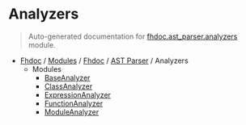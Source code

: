 # Analyzers

> Auto-generated documentation for [fhdoc.ast_parser.analyzers](../../../../fhdoc/ast_parser/analyzers/__init__.py) module.

- [Fhdoc](../../../README.md#fhdoc-index) / [Modules](../../../MODULES.md#modules) / [Fhdoc](../../index.md#fhdoc) / [AST Parser](../index.md#ast-parser) / Analyzers
    - Modules
        - [BaseAnalyzer](base_analyzer.md#baseanalyzer)
        - [ClassAnalyzer](class_analyzer.md#classanalyzer)
        - [ExpressionAnalyzer](expression_analyzer.md#expressionanalyzer)
        - [FunctionAnalyzer](function_analyzer.md#functionanalyzer)
        - [ModuleAnalyzer](module_analyzer.md#moduleanalyzer)
